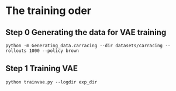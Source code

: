 # The training oder

## Step 0 Generating the data for VAE training
    python -m Generating_data.carracing --dir datasets/carracing --rollouts 1000 --policy brown

## Step 1 Training VAE
    python trainvae.py --logdir exp_dir